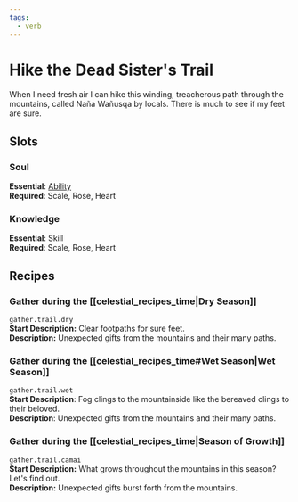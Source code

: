 ```yaml
---
tags:
  - verb
---
```

# Hike the Dead Sister's Trail
When I need fresh air I can hike this winding, treacherous path through the mountains, called Naña Wañusqa by locals. There is much to see if my feet are sure. 
## Slots
### Soul
**Essential**: [Ability](https://uadaf.theevilroot.xyz/rowenarium/element/ability)<br>
**Required**: Scale, Rose, Heart
### Knowledge
**Essential**: Skill <br>
**Required**: Scale, Rose, Heart
## Recipes
### Gather during the [[celestial_recipes_time|Dry Season]]
`gather.trail.dry`	
**Start Description:** Clear footpaths for sure feet. <br>**Description:** Unexpected gifts from the mountains and their many paths.
### Gather during the [[celestial_recipes_time#Wet Season|Wet Season]]
`gather.trail.wet`		<br> **Start Description**: Fog clings to the mountainside like the bereaved clings to their beloved.	<br>**Description**: Unexpected gifts from the mountains and their many paths.
### Gather during the [[celestial_recipes_time|Season of Growth]]
`gather.trail.camai`		<br> **Start Description:** What grows throughout the mountains in this season? Let's find out.	<br>**Description:** Unexpected gifts burst forth from the mountains.